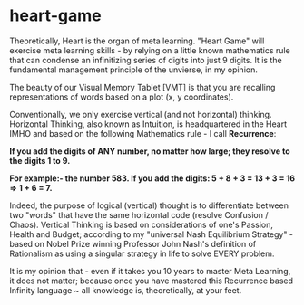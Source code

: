 # heart-game
Theoretically, Heart is the organ of meta learning. "Heart Game" will exercise meta learning skills - by relying on a little known mathematics rule that can condense an infinitizing series of digits into just 9 digits. It is the fundamental management principle of the unvierse, in my opinion.

The beauty of our Visual Memory Tablet [VMT] is that you are recalling representations of words based on a plot (x, y coordinates).

Conventionally, we only exercise vertical (and not horizontal) thinking. Horizontal Thinking, also known as Intuition, is headquartered in the Heart IMHO and based on the following Mathematics rule - I call **Recurrence**:

**If you add the digits of ANY number, no matter how large; they resolve to the digits 1 to 9.**

**For example:- the number 583. If you add the digits: 5 + 8 + 3 = 13 + 3 = 16 ⇒ 1 + 6 = 7.**

Indeed, the purpose of logical (vertical) thought is to differentiate between two "words" that have the same horizontal code (resolve Confusion / Chaos). Vertical Thinking is based on considerations of one's Passion, Health and Budget; according to my "universal Nash Equilibrium Strategy" - based on Nobel Prize winning Professor John Nash's definition of Rationalism as using a singular strategy in life to solve EVERY problem.

It is my opinion that - even if it takes you 10 years to master Meta Learning, it does not matter; because once you have mastered this Recurrence based Infinity language ~ all knowledge is, theoretically, at your feet.